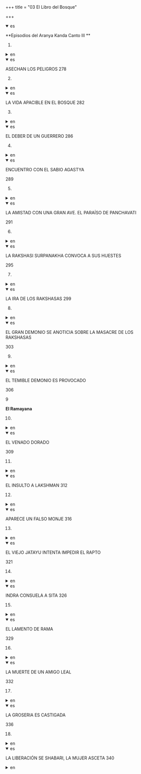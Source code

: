 +++
title = "03 El Libro del Bosque"

+++
<details open><summary>es</summary>

**Episodios del Aranya Kanda Canto III **

1.
</details>

<details><summary>en</summary>

** Episodes of Aranya Kanda Canto III **

 1.
</details>

<details open><summary>es</summary>

ASECHAN LOS PELIGROS 278

2.
</details>

<details><summary>en</summary>

The dangers 278 stale

 2.
</details>

<details open><summary>es</summary>

LA VIDA APACIBLE EN EL BOSQUE 282

3.
</details>

<details><summary>en</summary>

The peaceful life in the forest 282

 3.
</details>

<details open><summary>es</summary>

EL DEBER DE UN GUERRERO 286

4.
</details>

<details><summary>en</summary>

The duty of a warrior 286

 4.
</details>

<details open><summary>es</summary>

ENCUENTRO CON EL SABIO AGASTYA 

289

5.
</details>

<details><summary>en</summary>

Meeting with the wise agastya

 289

 5.
</details>

<details open><summary>es</summary>

LA AMISTAD CON UNA GRAN AVE. EL PARAÍSO DE PANCHAVATI 

291

6.
</details>

<details><summary>en</summary>

Friendship with a great bird. Panchavati Paradise

 291

 6.
</details>

<details open><summary>es</summary>

LA RAKSHASI SURPANAKHA CONVOCA A SUS HUESTES 

295

7.
</details>

<details><summary>en</summary>

The Rakshasi Surpanakha summons its hosts

 295

 7.
</details>

<details open><summary>es</summary>

LA IRA DE LOS RAKSHASAS 299

8.
</details>

<details><summary>en</summary>

The wrath of the Rakshasas 299

 8.
</details>

<details open><summary>es</summary>

EL GRAN DEMONIO SE ANOTICIA SOBRE LA MASACRE DE LOS RAKSHASAS 

303

9.
</details>

<details><summary>en</summary>

The Great Demon Anicia about the Rakshasas massacre

 303

 9.
</details>

<details open><summary>es</summary>

EL TEMIBLE DEMONIO ES PROVOCADO 

306

9

**El Ramayana**

10.
</details>

<details><summary>en</summary>

The fearsome demon is caused

 306

 9

 ** The Ramayana **

 10.
</details>

<details open><summary>es</summary>

EL VENADO DORADO 

309

11.
</details>

<details><summary>en</summary>

The golden deer

 309

 eleven.
</details>

<details open><summary>es</summary>

EL INSULTO A LAKSHMAN 312

12.
</details>

<details><summary>en</summary>

The insult to Lakshman 312

 12.
</details>

<details open><summary>es</summary>

APARECE UN FALSO MONJE 316

13.
</details>

<details><summary>en</summary>

A false monk 316 appears

 13.
</details>

<details open><summary>es</summary>

EL VIEJO JATAYU INTENTA IMPEDIR EL RAPTO 

321

14.
</details>

<details><summary>en</summary>

Old Jatayu tries to prevent the rapture

 321

 14.
</details>

<details open><summary>es</summary>

INDRA CONSUELA A SITA 326

15.
</details>

<details><summary>en</summary>

Indra comforts Sita 326

 fifteen.
</details>

<details open><summary>es</summary>

EL LAMENTO DE RAMA 

329

16.
</details>

<details><summary>en</summary>

Rama's lament

 329

 16.
</details>

<details open><summary>es</summary>

LA MUERTE DE UN AMIGO LEAL 

332

17.
</details>

<details><summary>en</summary>

The death of a loyal friend

 332

 17.
</details>

<details open><summary>es</summary>

LA GROSERIA ES CASTIGADA 

336

18.
</details>

<details><summary>en</summary>

Rudeness is punished

 336

 18.
</details>

<details open><summary>es</summary>

LA LIBERACIÓN SE SHABARI, LA MUJER ASCETA 340
</details>

<details><summary>en</summary>

Liberation is Shabari, the ascetic woman 340
</details>
